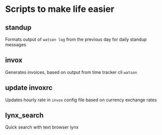 # Scripts to make life easier

## standup

Formats output of `watson log` from the previous day for daily standup messages

## invox

Generates invoices, based on output from time tracker cli `watson`

## update invoxrc

Updates hourly rate in `invox` config file based on currency exchange rates

## lynx_search

Quick search with text browser lynx
